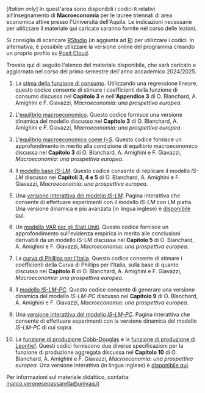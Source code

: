[*Italian only*] In quest'area sono disponibili i codici `R` relativi all'insegnamento di **Macroeconomia** per le lauree triennali di area economica attive presso l'Università dell'Aquila. Le indicazioni necessarie per utilizzare il materiale qui caricato saranno fornite nel corso delle lezioni.

Si consiglia di scaricare [RStudio](https://posit.co/products/open-source/rstudio/) (in aggiunta ad [R](https://www.r-project.org/)) per utilizzare i codici. In alternativa, è possibile utilizzare la versione online del programma creando un proprio profilo su [Posit Cloud](https://posit.cloud/). 

Trovate qui di seguito l'elenco del materiale disponibile, che sarà caricato e aggiornato nel corso del primo semestre dell'anno accademico 2024/2025.

1. La [stima della funzione di consumo](https://github.com/marcoverpas/Macroeconomia/blob/main/stima_consumi.R). Utilizzando una regressione lineare, questo codice consente di stimare i coefficienti della funzione di consumo discussa nel **Capitolo 3** e nell'**Appendice 3** di O. Blanchard, A. Amighini e F. Giavazzi, *Macroeconomia: una prospettiva europea*.

1. L'[equilbrio macroeconomico](https://github.com/marcoverpas/Macroeconomia/blob/main/equilibrio.R). Questo codice fornisce una versione dinamica del modello discusso nel **Capitolo 3** di O. Blanchard, A. Amighini e F. Giavazzi, *Macroeconomia: una prospettiva europea*. 

1. L'[equilbrio macroeconomico come *I=S*](https://github.com/marcoverpas/Macroeconomia/blob/main/equilibrio_con_S.R). Questo codice fornisce un approfondimento in merito alla condizione di equilibrio macroeconomico discussa nel **Capitolo 3** di O. Blanchard, A. Amighini e F. Giavazzi, *Macroeconomia: una prospettiva europea*.

1. Il [modello base *IS-LM*](https://x52gnt-marco-passarella.shinyapps.io/modello_is-lm_inter/). Questo codice consente di replicare il modello *IS-LM* discusso nei **Capitoli 3, 4 e 5** di O. Blanchard, A. Amighini e F. Giavazzi, *Macroeconomia: una prospettiva europea*.

1. Una [versione interattiva del modello *IS-LM*](https://x52gnt-marco-passarella.shinyapps.io/modello_is-lm_inter/). Pagina interattiva che consente di effettuare esperimenti con il modello *IS-LM* con LM piatta. Una versione dinamica e più avanzata (in lingua inglese) è [disponibile qui](https://x52gnt-marco-passarella.shinyapps.io/interactive_is-lm/).

1. Un [modello VAR per gli Stati Uniti](https://github.com/marcoverpas/Macroeconomia/blob/main/var_usa.R). Questo codice fornisce un approfondimento sull'evidenza empirica in merito alle conclusioni derivabili da un modello IS-LM discussa nel **Capitolo 5** di O. Blanchard, A. Amighini e F. Giavazzi, *Macroeconomia: una prospettiva europea*.

1. La [curva di Phillips per l'Italia](https://github.com/marcoverpas/Macroeconomia/blob/main/pc_italia.R). Questo codice consente di stimare i coefficienti della Curva di Phillips per l'Italia, sulla base di quanto discusso nel **Capitolo 8** di O. Blanchard, A. Amighini e F. Giavazzi, *Macroeconomia: una prospettiva europea*.

1. Il [modello *IS-LM-PC*](https://github.com/marcoverpas/Macroeconomia/blob/main/is_lm_pc.R). Questo codice consente di generare una versione dinamica del modello *IS-LM-PC* discusso nel **Capitolo 9** di O. Blanchard, A. Amighini e F. Giavazzi, *Macroeconomia: una prospettiva europea*.

1. Una [versione interattiva del modello *IS-LM-PC*](https://x52gnt-marco-passarella.shinyapps.io/modello_is-lm-pc_inter_eng/). Pagina interattiva che consente di effettuare esperimenti con la versione dinamica del modello *IS-LM-PC* di cui sopra.

1. La [funzione di produzione Cobb-Douglas](https://github.com/marcoverpas/Macroeconomia/blob/main/cobb_douglas.R) e la [funzione di produzione di Leontief](https://github.com/marcoverpas/Macroeconomia/blob/main/leontief.R). Questi codici forniscono due diverse specificazioni per la funzione di produzione aggregata discussa nel **Capitolo 10** di O. Blanchard, A. Amighini e F. Giavazzi, *Macroeconomia: una prospettiva europea*. Una versione interattiva (in lingua inglese) è [disponibile qui](https://x52gnt-marco-passarella.shinyapps.io/cobb_douglas_inter/).

Per informazioni sul materiale didattico, contatta: marco.veronesepassarella@univaq.it 
